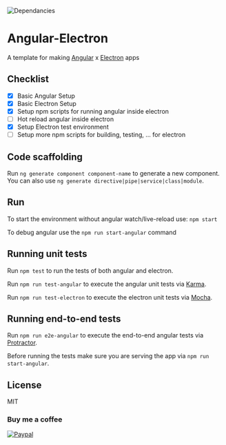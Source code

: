 ![Dependancies](https://david-dm.org/DeMoorJasper/Angular-Electron)

# Angular-Electron

A template for making [Angular](https://angular.io/) x [Electron](https://electron.atom.io/) apps

## Checklist

* [x] Basic Angular Setup
* [x] Basic Electron Setup
* [x] Setup npm scripts for running angular inside electron
* [ ] Hot reload angular inside electron
* [x] Setup Electron test environment
* [ ] Setup more npm scripts for building, testing, ... for electron

## Code scaffolding

Run `ng generate component component-name` to generate a new component. You can also use `ng generate directive|pipe|service|class|module`.

## Run

To start the environment without angular watch/live-reload use: `npm start`

To debug angular use the `npm run start-angular` command

## Running unit tests

Run `npm test` to run the tests of both angular and electron.

Run `npm run test-angular` to execute the angular unit tests via [Karma](https://karma-runner.github.io).

Run `npm run test-electron` to execute the electron unit tests via [Mocha](http://mochajs.org/).

## Running end-to-end tests

Run `npm run e2e-angular` to execute the end-to-end angular tests via [Protractor](http://www.protractortest.org/).

Before running the tests make sure you are serving the app via `npm run start-angular`.

## License

MIT

### Buy me a coffee

[![Paypal](https://images.duckduckgo.com/iu/?u=http%3A%2F%2Fimg.talkandroid.com%2Fuploads%2F2016%2F02%2Fpaypal-app-logo.png&f=1)](https://paypal.me/JasperDeMoor)

